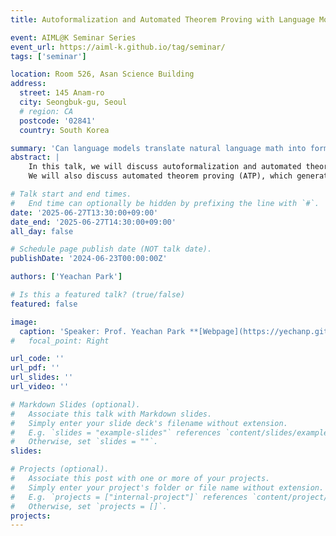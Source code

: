 ```yaml
---
title: Autoformalization and Automated Theorem Proving with Language Models

event: AIML@K Seminar Series
event_url: https://aiml-k.github.io/tag/seminar/  
tags: ['seminar']

location: Room 526, Asan Science Building 
address:
  street: 145 Anam-ro
  city: Seongbuk-gu, Seoul
  # region: CA
  postcode: '02841'
  country: South Korea

summary: 'Can language models translate natural language math into formal proofs (autoformalization) and more?'
abstract: |
    In this talk, we will discuss autoformalization and automated theorem proving. Autoformalization refers to the task of automatically translating natural language into a formal language. While using proof assistants to verify proofs is effective, it requires users to write proofs in formal language, which can be challenging and time-consuming even for mathematicians, creating a significant barrier to entry. We introduce recent advances in autoformalization using language models. Although the current quality of translation is far from perfect and often fails with complex statements, fine-tuning large language models shows promising results in autoformalization.
    We will also discuss automated theorem proving (ATP), which generates proofs for theorems in formal language. Our focus is on ATP using language models, opening new pathways for theorem proving. Recent progress in ATP is driven by the availability of extensive mathematical data and advanced Lean tactics. Through the integration of machine learning and proof assistants, ATP has successfully solved high-school-level Olympiad math problems. However, solving college-level math problems remains a challenge for ATP. We will explore the current status and future directions of ATP.

# Talk start and end times.
#   End time can optionally be hidden by prefixing the line with `#`.
date: '2025-06-27T13:30:00+09:00'
date_end: '2025-06-27T14:30:00+09:00'
all_day: false

# Schedule page publish date (NOT talk date).
publishDate: '2024-06-23T00:00:00Z'

authors: ['Yeachan Park']

# Is this a featured talk? (true/false)
featured: false

image:
  caption: 'Speaker: Prof. Yeachan Park **[Webpage](https://yechanp.github.io/site/)**'
#   focal_point: Right

url_code: ''
url_pdf: ''
url_slides: ''
url_video: ''

# Markdown Slides (optional).
#   Associate this talk with Markdown slides.
#   Simply enter your slide deck's filename without extension.
#   E.g. `slides = "example-slides"` references `content/slides/example-slides.md`.
#   Otherwise, set `slides = ""`.
slides:

# Projects (optional).
#   Associate this post with one or more of your projects.
#   Simply enter your project's folder or file name without extension.
#   E.g. `projects = ["internal-project"]` references `content/project/deep-learning/index.md`.
#   Otherwise, set `projects = []`.
projects:
---
```


<!-- 
Slides can be added in a few ways:

- **Create** slides using Wowchemy's [_Slides_](https://docs.hugoblox.com/managing-content/#create-slides) feature and link using `slides` parameter in the front matter of the talk file
- **Upload** an existing slide deck to `static/` and link using `url_slides` parameter in the front matter of the talk file
- **Embed** your slides (e.g. Google Slides) or presentation video on this page using [shortcodes](https://docs.hugoblox.com/writing-markdown-latex/).

Further event details, including page elements such as image galleries, can be added to the body of this page. -->
